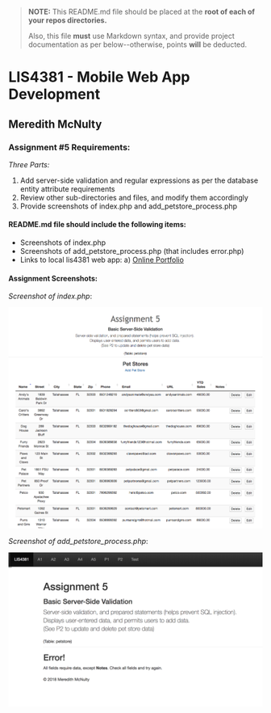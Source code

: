 > **NOTE:** This README.md file should be placed at the **root of each of your repos directories.**
>
>Also, this file **must** use Markdown syntax, and provide project documentation as per below--otherwise, points **will** be deducted.
>

# LIS4381 - Mobile Web App Development

## Meredith McNulty

### Assignment #5 Requirements:

*Three Parts:*

1. Add server-side validation and regular expressions as per the database entity attribute requirements
2. Review other sub-directories and files, and modify them accordingly
3. Provide screenshots of index.php and add_petstore_process.php

#### README.md file should include the following items:

* Screenshots of index.php
* Screenshots of add_petstore_process.php (that includes error.php)
* Links to local lis4381 web app: 
	a) [Online Portfolio](http://localhost/repos/lis4381/)

#### Assignment Screenshots:

*Screenshot of index.php*:

![index.php screenshot](img/index.png)

*Screenshot of add_petstore_process.php*:

![add_petstore_process.php screenshot](img/petstore.png)